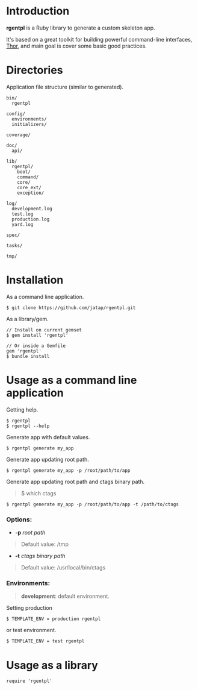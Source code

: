 Introduction
============

**rgentpl** is a Ruby library to generate a custom skeleton app.

It's based on a great toolkit for building powerful command-line interfaces, [Thor](https://github.com/erikhuda/thor), and main goal is cover some basic good practices.

Directories
===========

Application file structure (similar to generated).

    bin/
      rgentpl

    config/
      environments/
      initializers/

    coverage/

    doc/
      api/

    lib/
      rgentpl/
        boot/
        command/
        core/
        core_ext/
        exception/

    log/
      development.log
      test.log
      production.log
      yard.log

    spec/

    tasks/

    tmp/


Installation
============

As a command line application.

    $ git clone https://github.com/jatap/rgentpl.git

As a library/gem.

    // Install on current gemset
    $ gem install 'rgentpl'

    // Or inside a Gemfile
    gem 'rgentpl'
    $ bundle install


Usage as a command line application
===================================

Getting help.

    $ rgentpl
    $ rgentpl --help

Generate app with default values.

    $ rgentpl generate my_app

Generate app updating root path.

    $ rgentpl generate my_app -p /root/path/to/app

Generate app updating root path and ctags binary path.

> $ which ctags

    $ rgentpl generate my_app -p /root/path/to/app -t /path/to/ctags

### Options:

  * **-p** _root path_

> Default value: /tmp

  * **-t** _ctags binary path_

> Default value: /usr/local/bin/ctags

### Environments:

> **development**: default environment.

Setting production

    $ TEMPLATE_ENV = production rgentpl

or test environment.

    $ TEMPLATE_ENV = test rgentpl


Usage as a library
==================

    require 'rgentpl'
